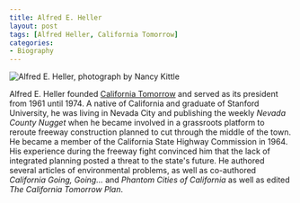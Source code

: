 ```yaml
---
title: Alfred E. Heller
layout: post
tags: [Alfred Heller, California Tomorrow]
categories:
- Biography
---
```


![Alfred E. Heller, photograph by Nancy Kittle](./img/aheller.jpg)

Alfred E. Heller founded [California Tomorrow]() and served as its president from 1961 until 1974. A native of California and graduate of Stanford University, he was living in Nevada City and publishing the weekly *Nevada County Nugget* when he became involved in a grassroots platform to reroute freeway construction planned to cut through the middle of the town. He became a member of the California State Highway Commission in 1964. His experience during the freeway fight convinced him that the lack of integrated planning posted a threat to the state's future. He authored several articles of environmental problems, as well as co-authored *California Going, Going...* and *Phantom Cities of California* as well as edited *The California Tomorrow Plan*.


